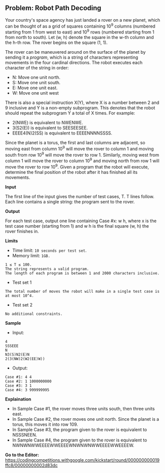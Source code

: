 ## Problem: Robot Path Decoding

Your country's space agency has just landed a rover on a new planet, which can be thought of as a grid of squares containing 10<sup>9</sup> columns (numbered starting from 1 from west to east) and 10<sup>9</sup> rows (numbered starting from 1 from north to south). Let (w, h) denote the square in the w-th column and the h-th row. The rover begins on the square (1, 1).

The rover can be maneuvered around on the surface of the planet by sending it a *program*, which is a string of characters representing movements in the four cardinal directions. The robot executes each character of the string in order:

- N: Move one unit north.
- S: Move one unit south.
- E: Move one unit east.
- W: Move one unit west

There is also a special instruction X(Y), where X is a number between 2 and 9 inclusive and Y is a non-empty subprogram. This denotes that the robot should repeat the subprogram Y a total of X times. For example:

- 2(NWE) is equivalent to NWENWE.
- 3(S2(E)) is equivalent to SEESEESEE.
- EEEE4(N)2(SS) is equivalent to EEEENNNNSSSS.

Since the planet is a torus, the first and last columns are adjacent, so moving east from column 10<sup>9</sup> will move the rover to column 1 and moving south from row 10<sup>9</sup> will move the rover to row 1. Similarly, moving west from column 1 will move the rover to column 10<sup>9</sup> and moving north from row 1 will move the rover to row 10<sup>9</sup>. Given a program that the robot will execute, determine the final position of the robot after it has finished all its movements.

**Input**

The first line of the input gives the number of test cases, T. T lines follow. Each line contains a single string: the program sent to the rover.

**Output**

For each test case, output one line containing Case #x: w h, where x is the test case number (starting from 1) and w h is the final square (w, h) the rover finishes in.

**Limits**

- Time limit: `10 seconds per test set`.
- Memory limit: `1GB.`

```
1 ≤ T ≤ 100.
The string represents a valid program.
The length of each program is between 1 and 2000 characters inclusive.
```

- Test set 1

`The total number of moves the robot will make in a single test case is at most 10^4.`

- Test set 2

`No additional constraints.`

**Sample**

- Input:

```
4
SSSEEE
N
N3(S)N2(E)N
2(3(NW)2(W2(EE)W))
```

- Output:

```
Case #1: 4 4
Case #2: 1 1000000000
Case #3: 3 1
Case #4: 3 999999995
```

**Explaination**

- In Sample Case #1, the rover moves three units south, then three units east.
- In Sample Case #2, the rover moves one unit north. Since the planet is a torus, this moves it into row 109.
- In Sample Case #3, the program given to the rover is equivalent to NSSSNEEN.
- In Sample Case #4, the program given to the rover is equivalent to NWNWNWWEEEEWWEEEEWNWNWNWWEEEEWWEEEEW.

**Go to the Editor:** <https://codingcompetitions.withgoogle.com/kickstart/round/000000000019ffc8/00000000002d83dc>
